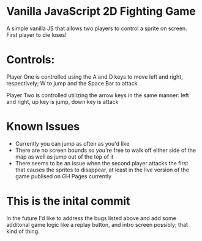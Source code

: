 # Vanilla JavaScript 2D Fighting Game

A simple vanilla JS that allows two players to control a sprite on screen. First player to die loses! 

# Controls: 
Player One is controlled using the A and D keys to move left and right, respectively; W to jump and the Space Bar to attack

Player Two is controlled utilizing the arrow keys in the same manner: left and right, up key is jump, down key is attack

# Known Issues
- Currently you can jump as often as you'd like
- There are no screen bounds so you're free to walk off either side of the map as well as jump out of the top of it
- There seems to be an issue when the second player attacks the first that causes the sprites to disappear, at least in the live version of the game publised on GH Pages currently

# This is the inital commit

In the future I'd like to address the bugs listed above and add some additonal game logic like a replay button, and intro screen possibly; 
that kind of thing.
